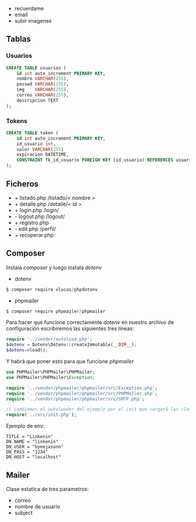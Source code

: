 - recuerdame
- email
- subir imagenes

## Tablas

### Usuarios

```sql
CREATE TABLE usuarios (
    id int auto_increment PRIMARY KEY,
    nombre VARCHAR(255),
    passwd VARCHAR(255),
    img    VARCHAR(255),
    correo VARCHAR(255),
    descripcion TEXT
);
```

### Tokens
```sql
CREATE TABLE token (
    id int auto_increment PRIMARY KEY,
    id_usuario int,
    valor VARCHAR(255)
    expiracion DATETIME,
    CONSTRAINT fk_id_usuario FOREIGN KEY (id_usuario) REFERENCES usuarios(id)
);
```

## Ficheros

- \+ listado.php /listado/< nombre >
- \+ detalle.php /detalle/< id >
- \+ login.php /login/
- \- logout.php /logout/
- \+ registro.php
- \- edit.php /perfil/
- \+ recuperar.php

## Composer

Instala *composer* y luego instala *dotenv*

- dotenv
```s
$ composer require vlucas/phpdotenv 
```

- phpmailer
```s
$ composer require phpmailer/phpmailer
```

Para hacer que funcione correctamente *dotenv* en nuestro archivo de configuración escribiremos las siguientes tres líneas:

```php
require '../vendor/autoload.php';
$dotenv = Dotenv\Dotenv::createImmutable(__DIR__);
$dotenv->load();
```

Y habrá que poner esto para que funcione *phpmailer*
```php
use PHPMailer\PHPMailer\PHPMailer;
use PHPMailer\PHPMailer\Exception;

require '../vendor/phpmailer/phpmailer/src/Exception.php';
require '../vendor/phpmailer/phpmailer/src/PHPMailer.php';
require '../vendor/phpmailer/phpmailer/src/SMTP.php';

// cambiamos el autoloader del ejemplo por el init que cargará las clases
require('../src/init.php');
```

Ejemplo de env:

```t
TITLE = "Linkenin"
DN_NAME = "linkenin"
DN_USER = "byeejasonn"
DN_PASS = "1234"
DN_HOST = "localhost"
```

## Mailer

Clase estatica de tres parametros:
- correo
- nombre de usuario
- subject